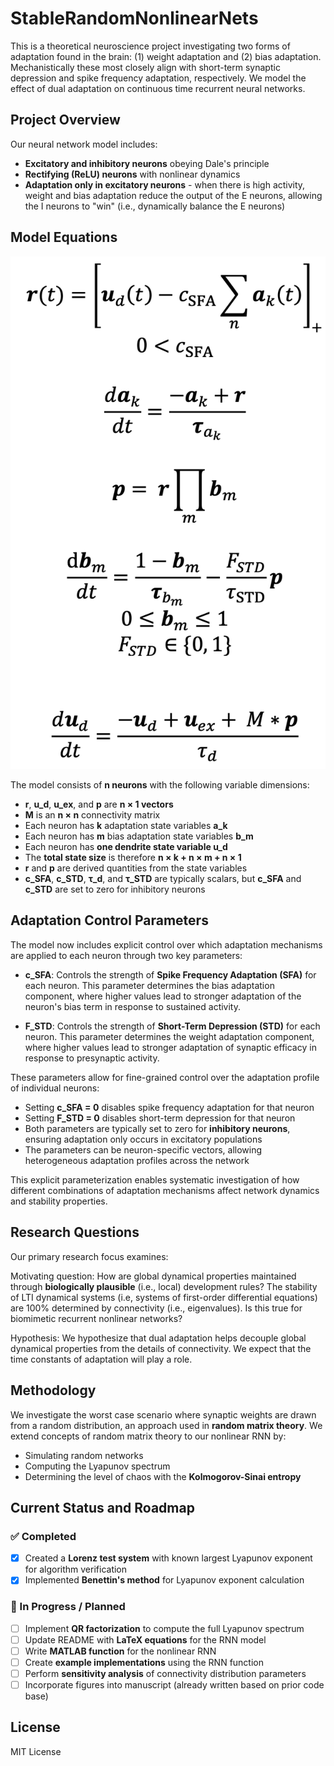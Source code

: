 # StableRandomNonlinearNets

This is a theoretical neuroscience project investigating two forms of adaptation found in the brain: (1) weight adaptation and (2) bias adaptation. Mechanistically these most closely align with short-term synaptic depression and spike frequency adaptation, respectively. We model the effect of dual adaptation on continuous time recurrent neural networks.

## Project Overview

Our neural network model includes:
- **Excitatory and inhibitory neurons** obeying Dale's principle
- **Rectifying (ReLU) neurons** with nonlinear dynamics
- **Adaptation only in excitatory neurons** - when there is high activity, weight and bias adaptation reduce the output of the E neurons, allowing the I neurons to "win" (i.e., dynamically balance the E neurons)

## Model Equations

![Model Equations](equations.png)

The model consists of **n neurons** with the following variable dimensions:
- **r**, **u_d**, **u_ex**, and **p** are **n × 1 vectors**
- **M** is an **n × n** connectivity matrix
- Each neuron has **k** adaptation state variables **a_k** 
- Each neuron has **m** bias adaptation state variables **b_m**
- Each neuron has **one dendrite state variable u_d**
- The **total state size** is therefore **n × k + n × m + n × 1**
- **r** and **p** are derived quantities from the state variables
- **c_SFA**, **c_STD**, **τ_d**, and **τ_STD** are typically scalars, but **c_SFA** and **c_STD** are set to zero for inhibitory neurons

## Adaptation Control Parameters

The model now includes explicit control over which adaptation mechanisms are applied to each neuron through two key parameters:

- **c_SFA**: Controls the strength of **Spike Frequency Adaptation (SFA)** for each neuron. This parameter determines the bias adaptation component, where higher values lead to stronger adaptation of the neuron's bias term in response to sustained activity.

- **F_STD**: Controls the strength of **Short-Term Depression (STD)** for each neuron. This parameter determines the weight adaptation component, where higher values lead to stronger adaptation of synaptic efficacy in response to presynaptic activity.

These parameters allow for fine-grained control over the adaptation profile of individual neurons:
- Setting **c_SFA = 0** disables spike frequency adaptation for that neuron
- Setting **F_STD = 0** disables short-term depression for that neuron  
- Both parameters are typically set to zero for **inhibitory neurons**, ensuring adaptation only occurs in excitatory populations
- The parameters can be neuron-specific vectors, allowing heterogeneous adaptation profiles across the network

This explicit parameterization enables systematic investigation of how different combinations of adaptation mechanisms affect network dynamics and stability properties.

## Research Questions

Our primary research focus examines:

Motivating question: How are global dynamical properties maintained through **biologically plausible** (i.e., local) development rules? The stability of LTI dynamical systems (i.e, systems of first-order differential equations) are 100% determined by connectivity (i.e., eigenvalues). Is this true for biomimetic recurrent nonlinear networks?

Hypothesis: We hypothesize that dual adaptation helps decouple global dynamical properties from the details of connectivity. We expect that the time constants of adaptation will play a role.

## Methodology

We investigate the worst case scenario where synaptic weights are drawn from a random distribution, an approach used in **random matrix theory**. We extend concepts of random matrix theory to our nonlinear RNN by:
- Simulating random networks
- Computing the Lyapunov spectrum
- Determining the level of chaos with the **Kolmogorov-Sinai entropy**

## Current Status and Roadmap

### ✅ Completed
- [x] Created a **Lorenz test system** with known largest Lyapunov exponent for algorithm verification
- [x] Implemented **Benettin's method** for Lyapunov exponent calculation

### 🔄 In Progress / Planned
- [ ] Implement **QR factorization** to compute the full Lyapunov spectrum
- [ ] Update README with **LaTeX equations** for the RNN model
- [ ] Write **MATLAB function** for the nonlinear RNN
- [ ] Create **example implementations** using the RNN function
- [ ] Perform **sensitivity analysis** of connectivity distribution parameters
- [ ] Incorporate figures into manuscript (already written based on prior code base)

## License

MIT License 